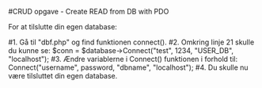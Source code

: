 #CRUD opgave - Create READ from DB with PDO

For at tilslutte din egen database:

#1. Gå til "dbf.php" og find funktionen connect().
#2. Omkring linje 21 skulle du kunne se: $conn = $database->Connect("test", 1234, "USER_DB", "localhost");
#3. Ændre variablerne i Connect() funktionen i forhold til: Connect("username", password, "dbname", "localhost");
#4. Du skulle nu være tilsluttet din egen database. 